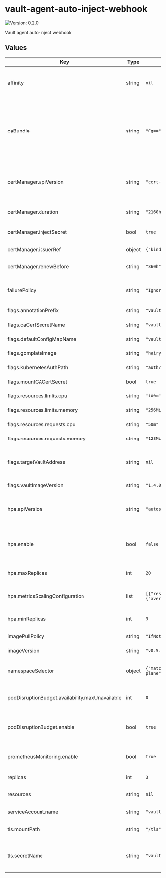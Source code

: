 # vault-agent-auto-inject-webhook

![Version: 0.2.0](https://img.shields.io/badge/Version-0.2.0-informational?style=flat-square)

Vault agent auto-inject webhook

## Values

| Key | Type | Default | Description |
|-----|------|---------|-------------|
| affinity | string | `nil` | Affinity/anti-affinity rules for pod scheduling according to the [documentation](https://kubernetes.io/docs/concepts/scheduling-eviction/assign-pod-node/#affinity-and-anti-affinity). This map will be set as is on the Deployment object. |
| caBundle | string | `"Cg=="` | The base64-encoded public CA certificate to be set on the `MutatingWebhookConfiguration`. Note that it defaults to `Cg==` which is a base64-encoded empty string. If this value is not automatically set by cert-manager, or some other mutating webhook, this should be set explicitly. |
| certManager.apiVersion | string | `"cert-manager.io/v1alpha2"` | The `apiVersion` of the `Certificate` object created by the chart. It depends on the versions made available by the specific cert-manager running on the cluster. |
| certManager.duration | string | `"2160h"` | The value to be set directly on the `duration` field of the `Certificate`. |
| certManager.injectSecret | bool | `true` | Enables auto-injection of a certificate managed by [cert-manager](https://github.com/jetstack/cert-manager). |
| certManager.issuerRef | object | `{"kind":"ClusterIssuer","name":"selfsigning-issuer"}` | The `name` and `kind` of the cert-manager issuer to be used. |
| certManager.renewBefore | string | `"360h"` | The value to be set directly on the `renewBefore` field of the `Certificate`. |
| failurePolicy | string | `"Ignore"` | The value to set directly on the `failurePolicy` of the `MutatingWebhookConfiguration`. Valid values are `Fail` or `Ignore`. |
| flags.annotationPrefix | string | `"vault.patoarvizu.dev"` | The value to be set on the `-annotation-prefix` flag. |
| flags.caCertSecretName | string | `"vault-tls"` | The value to be set on the `-ca-cert-secret-name` flag. |
| flags.defaultConfigMapName | string | `"vault-agent-config"` | The value to be set on the `-default-config-map-name` flag. |
| flags.gomplateImage | string | `"hairyhenderson/gomplate:v3"` | The value to be set to the `-gomplate-image` flag. |
| flags.kubernetesAuthPath | string | `"auth/kubernetes"` | The value to be set on the `-kubernetes-auth-path` flag. |
| flags.mountCACertSecret | bool | `true` | The value to be set on the `-mount-ca-cert-secret` flag. |
| flags.resources.limits.cpu | string | `"100m"` | The value to be set on the `-cpu-limit` flag. |
| flags.resources.limits.memory | string | `"256Mi"` | The value to be set on the `-memory-limit` flag. |
| flags.resources.requests.cpu | string | `"50m"` | The value to be set on the `-cpu-request` flag. |
| flags.resources.requests.memory | string | `"128Mi"` | The value to be set on the `-memory-request` flag. |
| flags.targetVaultAddress | string | `nil` | The value to be set on the `-target-vault-address` flag. If not specified, it will default to https://vault.{{ .Release.Namespace }}:8200. |
| flags.vaultImageVersion | string | `"1.4.0"` | The value to be set on the `-vault-image-version` flag. |
| hpa.apiVersion | string | `"autoscaling/v2beta2"` | The `apiVersion` of the `HorizontalPodAutoscaler` to create. The metrics configuration options vary depending on this value. |
| hpa.enable | bool | `false` | Create a `HorizontalPodAutoscaler` object to control dynamic replication of the webhook. If this is set to `false`, all values under `hpa` are ignored. |
| hpa.maxReplicas | int | `20` | The maximum number of replicas to attempt to maintain at all times. |
| hpa.metricsScalingConfiguration | list | `[{"resource":{"name":"cpu","target":{"averageUtilization":80,"type":"Utilization"}},"type":"Resource"}]` | The scaling configuration to be injected directly into the `HorizontalPodAutoscaler` object. |
| hpa.minReplicas | int | `3` | The minimum number of replicas to attempt to maintain at all times. |
| imagePullPolicy | string | `"IfNotPresent"` | The imagePullPolicy to be used on the webhook. |
| imageVersion | string | `"v0.5.0"` | The image version used for the webhook. |
| namespaceSelector | object | `{"matchExpressions":[{"key":"vault-control-plane","operator":"DoesNotExist"}]}` | A label selector expression to determine what namespaces should be in scope for the mutating webhook. |
| podDisruptionBudget.availability.maxUnavailable | int | `0` | The default availability is set to `maxUnavailable: 0` (if `podDisruptionBudget.enable` is `true`). |
| podDisruptionBudget.enable | bool | `true` | Create a `PodDisruptionBudget` object to control replication availability. You can find more info about disruption budgets in Kubernetes [here](https://kubernetes.io/docs/tasks/run-application/configure-pdb/).  |
| prometheusMonitoring.enable | bool | `true` | Create the `Service` and `ServiceMonitor` objects to enable Prometheus monitoring on the webhook. |
| replicas | int | `3` | The number of replicas of the webhook to run. |
| resources | string | `nil` | Map of cpu/memory resources and limits, to be set on the webhook |
| serviceAccount.name | string | `"vault-agent-webhook"` | The name of the `ServiceAccount` to be created. |
| tls.mountPath | string | `"/tls"` | The path where the CA cert from the secret should be mounted. |
| tls.secretName | string | `"vault-agent-webhook"` | The name of the `Secret` from which the CA cert will be mounted. This value is ignored if `.certManager.injectSecret` is set to `true`. |
